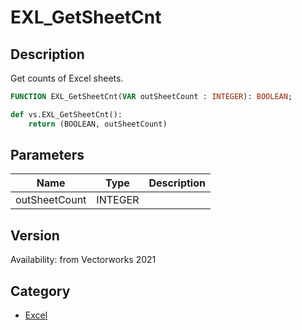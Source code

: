 # EXL_GetSheetCnt

## Description
Get counts of Excel sheets.

```pascal
FUNCTION EXL_GetSheetCnt(VAR outSheetCount : INTEGER): BOOLEAN;
```

```python
def vs.EXL_GetSheetCnt():
    return (BOOLEAN, outSheetCount)
```

## Parameters
|Name|Type|Description|
|---|---|---|
|outSheetCount|INTEGER|   |

## Version
Availability: from Vectorworks 2021

## Category
* [Excel](../Categories/Excel.md)
